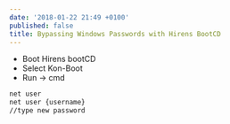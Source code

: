 ```yaml
---
date: '2018-01-22 21:49 +0100'
published: false
title: Bypassing Windows Passwords with Hirens BootCD
---
```

* Boot Hirens bootCD
* Select Kon-Boot
* Run -> cmd
```bash
net user
net user {username} 
//type new password
```
